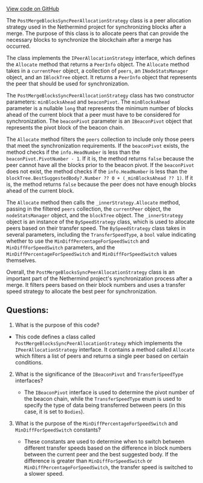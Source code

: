 [View code on GitHub](https://github.com/nethermindeth/nethermind/Nethermind.Merge.Plugin/Synchronization/PostMergeBlocksSyncPeerAllocationStrategy.cs)

The `PostMergeBlocksSyncPeerAllocationStrategy` class is a peer allocation strategy used in the Nethermind project for synchronizing blocks after a merge. The purpose of this class is to allocate peers that can provide the necessary blocks to synchronize the blockchain after a merge has occurred. 

The class implements the `IPeerAllocationStrategy` interface, which defines the `Allocate` method that returns a `PeerInfo` object. The `Allocate` method takes in a `currentPeer` object, a collection of `peers`, an `INodeStatsManager` object, and an `IBlockTree` object. It returns a `PeerInfo` object that represents the peer that should be used for synchronization.

The `PostMergeBlocksSyncPeerAllocationStrategy` class has two constructor parameters: `minBlocksAhead` and `beaconPivot`. The `minBlocksAhead` parameter is a nullable `long` that represents the minimum number of blocks ahead of the current block that a peer must have to be considered for synchronization. The `beaconPivot` parameter is an `IBeaconPivot` object that represents the pivot block of the beacon chain.

The `Allocate` method filters the `peers` collection to include only those peers that meet the synchronization requirements. If the `beaconPivot` exists, the method checks if the `info.HeadNumber` is less than the `beaconPivot.PivotNumber - 1`. If it is, the method returns `false` because the peer cannot have all the blocks prior to the beacon pivot. If the `beaconPivot` does not exist, the method checks if the `info.HeadNumber` is less than the `blockTree.BestSuggestedBody?.Number ?? 0 + (_minBlocksAhead ?? 1)`. If it is, the method returns `false` because the peer does not have enough blocks ahead of the current block.

The `Allocate` method then calls the `_innerStrategy.Allocate` method, passing in the filtered `peers` collection, the `currentPeer` object, the `nodeStatsManager` object, and the `blockTree` object. The `_innerStrategy` object is an instance of the `BySpeedStrategy` class, which is used to allocate peers based on their transfer speed. The `BySpeedStrategy` class takes in several parameters, including the `TransferSpeedType`, a `bool` value indicating whether to use the `MinDiffPercentageForSpeedSwitch` and `MinDiffForSpeedSwitch` parameters, and the `MinDiffPercentageForSpeedSwitch` and `MinDiffForSpeedSwitch` values themselves.

Overall, the `PostMergeBlocksSyncPeerAllocationStrategy` class is an important part of the Nethermind project's synchronization process after a merge. It filters peers based on their block numbers and uses a transfer speed strategy to allocate the best peer for synchronization.
## Questions: 
 1. What is the purpose of this code?
   - This code defines a class called `PostMergeBlocksSyncPeerAllocationStrategy` which implements the `IPeerAllocationStrategy` interface. It contains a method called `Allocate` which filters a list of peers and returns a single peer based on certain conditions.

2. What is the significance of the `IBeaconPivot` and `TransferSpeedType` interfaces?
   - The `IBeaconPivot` interface is used to determine the pivot number of the beacon chain, while the `TransferSpeedType` enum is used to specify the type of data being transferred between peers (in this case, it is set to `Bodies`).

3. What is the purpose of the `MinDiffPercentageForSpeedSwitch` and `MinDiffForSpeedSwitch` constants?
   - These constants are used to determine when to switch between different transfer speeds based on the difference in block numbers between the current peer and the best suggested body. If the difference is greater than `MinDiffForSpeedSwitch` or `MinDiffPercentageForSpeedSwitch`, the transfer speed is switched to a slower speed.